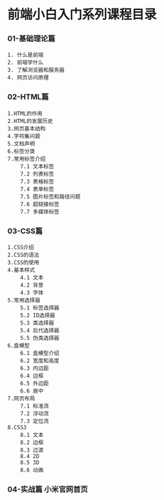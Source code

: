 # 前端小白入门系列课程目录
### 01-基础理论篇
	1. 什么是前端
	2. 前端学什么
	3. 了解浏览器和服务器
	4. 网页访问原理

### 02-HTML篇
	1.HTML的作用
	2.HTML的发展历史
	3.网页基本结构
	4.字符集问题
	5.文档声明
	6.标签分类
	7.常用标签介绍
		7.1 文本标签
		7.2 列表标签
		7.3 表格标签
		7.4 表单标签
		7.5 图片标签和路径问题
		7.6 超链接标签
		7.7 多媒体标签

### 03-CSS篇
	1.CSS介绍
	2.CSS的语法
	3.CSS的使用
	4.基本样式
		4.1 文本
		4.2 背景
		4.3 字体
	5.常用选择器
		5.1 标签选择器
		5.2 ID选择器
		5.3 类选择器
		5.4 后代选择器
		5.5 伪类选择器
	6.盒模型
		6.1 盒模型介绍
		6.2 宽度和高度
		6.3 内边距
		6.4 边框
		6.5 外边距
		6.6 居中
	7.网页布局
		7.1 标准流
		7.2 浮动流
		7.3 定位流
	8.CSS3
		8.1 文本
		8.2 边框	
		8.3 过渡
		8.4 2D
		8.5 3D
		8.6 动画	

### 04-实战篇 小米官网首页

